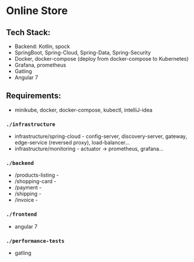 # Online Store

## Tech Stack:
* Backend: Kotlin, spock
* SpringBoot, Spring-Cloud, Spring-Data, Spring-Security
* Docker, docker-compose (deploy from docker-compose to Kubernetes) 
* Grafana, prometheus
* Gatling
* Angular 7

## Requirements: 
* minikube, docker, docker-compose, kubectl, intelliJ-idea

### `./infrastructure`
* infrastructure/spring-cloud - config-server, discovery-server, gateway, edge-service (reversed proxy), load-balancer...
* infrastructure/monitoring - actuator -> prometheus, grafana...

### `./backend`
* /products-listing -
* /shopping-card -
* /payment - 
* /shipping - 
* /invoice - 

### `./frontend`
* angular 7

### `./performance-tests`
* gatling
